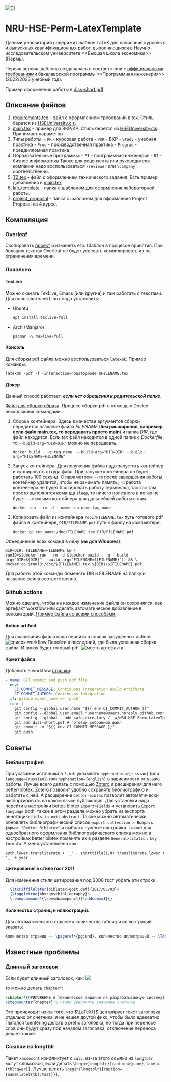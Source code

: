 [![CI](https://github.com/Samoed/NRU-HSE-Perm-LatexTemplate/actions/workflows/example.yml/badge.svg)](https://github.com/Samoed/NRU-HSE-Perm-LatexTemplate/actions/workflows/example.yml)
# NRU-HSE-Perm-LatexTemplate
Данный репозиторий содерижит шаблон LaTeX для написания курсовых и выпускных квалификационных работ, выполняющизся в Научно-исследовательском университете <<Высшая школа экономики>> (Пермь).

Первая версия шаблона создавалась в соответствии с [оффициальными требованиями](https://perm.hse.ru/ba/se/internships) бакалаврской программы <<Программная инженерия>> (2022/2023 учебный год).

Пример оформления работы в [diss-short.pdf](https://github.com/Samoed/NRU-HSE-Perm-LatexTemplate/blob/master/diss-short.pdf).
## Описание файлов
1. [requirements.tex](requirements.tex) - файл с оформлением требований в tex. Стиль берется из [HSEUniversity.cls](./HSEUniversity.cls).
2. [main.tex](main.tex) - пример для ВКР/КР. Стиль берется из [HSEUniversity.cls](./HSEUniversity.cls). Принимает параметры:
  1. Типы работы:
    - `KR` - курсовая работа
    - `VKR` - ВКР
    - `Study` - учебная практика
    - `Prod` - производственная практика
    - `Pregrad` - преддипломная практика
  2. Образовательные программы:
    - `PI` - программная инженерия
    - `BI` - бизнес информатика
  Также для рецензента или руководителя компании надо воспользоваться `\reviewer` или `\company` соответственно.
3. [TZ.tex](TZ.tex) - файл с оформлением технического задания. Есть пример добавления в [main.tex](main.tex#L205)
4. [lab_template](lab_template) - папка с шаблоном для оформления лабораторной работы.
5. [project_proposal](project_proposal) - папка с шаблоном для оформления Project Proposal на 4 курсе.
## Компиляция
### Overleaf
Скопировать [проект](https://www.overleaf.com/read/mnqnwkmphyhz) и изменять его. Шаблон в процессе принятия. При больших текстах Overleaf не будет успевать компилировать из-за ограничения времени.
### Локально
#### TexLive
Можно скачать TexLive, Emacs (или другие) и там работать с текстами. Для пользователей Linux надо установить:
- Ubuntu
  ```shell
  apt install texlive-full
  ```
- Arch (Manjaro)
  ```shell
  pacman -S texlive-full
  ```
#### Консоль
Для сборки pdf файла можно воспользоваться `latexmk`. Пример команды:

``` shell
latexmk -pdf -f -interaction=nonstopmode $FILENAME.tex
```

#### Докер
Данный способ работает, **_если нет обращения к родительской папке_**.

[Файл для сборки образа](./Dockerfile). Процесс сборки pdf с помощью Docker несколькими командами:
1. Сборка контейнера. 
   Здесь в качестве аргументов сборки передается название файла _FILENAME_ (**без расширения, например если файл main.tex, то передавать просто main**) и папка _DIR_, где файл находится. Если _tex_ файл находится в одной папке с _Dockerfile_. то `--build-arg="DIR=DIR"` можно не передавать. 
   ``` shell
   docker build . -t tag_name  --build-arg="DIR=DIR" --build-arg="FILENAME=FILENAME"
   ```
2. Запуск контейнера.
   Для получения файла надо запустить контейнер и скопировать оттуда файл. При запуске контейнера он будет работать 100 секунд. С параметром `--rm` после завершения работы контейнер удалится, чтобы не занимать память, `-d` работа контейнера не будет блокировать работу терминала, так как там просто выполнятся команда `sleep`, то ничего полезного в логах не будет. `--name` имя контейнера для дальнейшей работы с ним.
   ```shell
   docker run --rm -d --name run_name tag_name
   ```
 3. Копировать файл из контейнера
    `/doc/FILENAME.tex` путь готового pdf файла в контейнере, `DIR/FILENAME.pdf` путь к файлу на компьютере.
    ```shell
    docker cp run_name:/doc/FILENAME.tex DIR/FILENAME.pdf
    ```
Объединение всех команд в одну (**_не для Windows_**):
``` shell
DIR=DIR; FILENAME=FILENAME && \
runID=$(docker run --rm -d $(docker build . -q --build-arg="DIR=${DIR}" --build-arg="FILENAME=${FILENAME}")) && \
docker cp $runID:/doc/${FILENAME}.tex ${DIR}/${FILENAME}.pdf
```
Для работы этой команды поменять DIR и FILENAME на папку и название файла соответственно. 
### Github actions
Можно сделать, чтобы на каждое изменение файла он сохранялся, как артефакт workflow или сделать автоматическое добавление в репозиторий. [Пример файла со всеми способами.](./.github/workflows/example.yml "github workflow")
#### Action artifact
Для скачивания файла надо перейти в список запущенных actions
![список workflow](./img/select_workflow.png)
Перейти в последний, где была успешная сборка файла. И внизу будет готовый pdf.
![место артефакта](./img/workflow_artifact.png)
#### Комит файла
Добавить в workflow [строчки](./.github/workflows/example.yml#L42-L53):

```yaml
- name: GIT commit and push pdf file
  env: 
    CI_COMMIT_MESSAGE: Continuous Integration Build Artifacts
    CI_COMMIT_AUTHOR: Continuous Integration
  if: github.event_name == 'push'
  run: |
    git config --global user.name "${{ env.CI_COMMIT_AUTHOR }}"
    git config --global user.email "username@users.noreply.github.com" # почта с которой будет автор комита
    git config --global --add safe.directory /__w/NRU-HSE-Perm-LatexTemplate/NRU-HSE-Perm-LatexTemplate # Поменять
    git add diss-short.pdf # готовый собранный файл
    git commit -m "${{ env.CI_COMMIT_MESSAGE }}"
    git push
```
## Советы
### Библиография
При указании источника в `*.bib` указывать `hyphenation={russian}` (или `language={russian}`) или `hyphenation={english}` в зависимости от языка работы. Лучше всего делать с помощью [Zotero](https://www.zotero.org/) и расширения для него [better-bibtex](https://github.com/retorquere/zotero-better-bibtex). Zotero позволит удобно сохранять библиографию и работать с ней. А расширение `better-bibtex` позволит автоматически экспортировать на каком языке публикация. Для установки надо перейти в настройки bettet-bibtex `Export>Fields` и установить `Export language` both, также в этом разделе можно убрать из экспорта аннотацию `fiels to omit` `abstract`. Также можно автоматически обновлять библиографический список `export collection > Выбрать формат "Better Biblatex"` и выбрать нужные настройки. Также для однообразного оформления библиографического списка можно в настройках better bibtex поменять их в разделе `General>citation key formula`. У меня установлено как:
```
auth.lower.transliterate + '_' + shorttitle(1,0).transliterate.lower + '_' + year
```
#### Цитирования в стиле гост 2011
Для изменения стиля цитирования под 2008 гост убрать эти строки.
``` tex
  \ltx@iffilelater{biblatex-gost.def}{2017/05/03}%
  {\toggletrue{bbx:gostbibliography}%
  \renewcommand*{\revsdnamepunct}{\addcomma}}{}
```
#### Количество страниц и иллюстраций.
Для автоматического подсчета количества таблиц и иллюстраций указать:

``` tex
Количество страниц -- \pageref*{pg:end}, количество иллюстраций -- \TotalValue{totalfigures}, количетсво таблиц -- \TotalValue{totaltables}.
```

## Известные проблемы
### Длинный заголовок
Если будет длинный заголовок, как:
![](img/problem_heading.png)

то можно делать `chapter*`:
``` tex
\chapter*{ПРИЛОЖЕНИЕ А Техническое задание на разрабатываемую систему}
\stepcounter{chapter} % чтобы увеличить значение счетчика
```
Это происходит из-за того, что $\LaTeX{}$ центрирует текст заголовка отдельно от счетчика, я не нашел другой фикс, чтобы было адекватно. Пытался \centering делать в prefix заголовка, но тогда при переносе слов они будут сразу под началом заголовка, отключение переноса делает также.
### Ссылки на longtblr
Пакет `xassoccnt` конфликтует с `calc`, из-за этого ссылки на `longtblr` могут сломаться, если делать `\begin{longtblr}[caption={name},label={tbl:qwer}]`. Лучше делать `\begin{longtblr}[caption={name\label{tbl:test}}]`.
